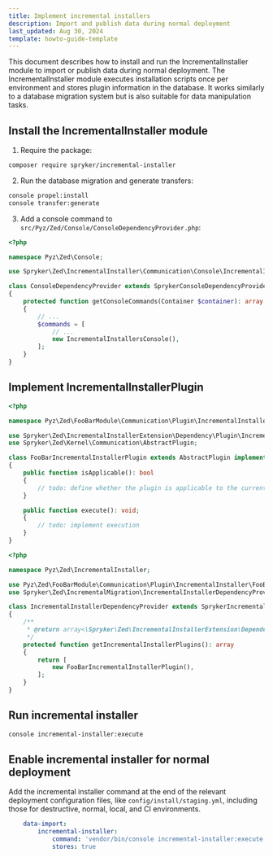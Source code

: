 ```yaml
---
title: Implement incremental installers
description: Import and publish data during normal deployment
last_updated: Aug 30, 2024
template: howto-guide-template
---
```


This document describes how to install and run the IncrementalInstaller module to import or publish data during normal deployment. The IncrementalInstaller module executes installation scripts once per environment and stores plugin information in the database. It works similarly to a database migration system but is also suitable for data manipulation tasks.

## Install the IncrementalInstaller module

1. Require the package:
```bash
composer require spryker/incremental-installer
```

2. Run the database migration and generate transfers:
```bash
console propel:install
console transfer:generate
```

3. Add a console command to `src/Pyz/Zed/Console/ConsoleDependencyProvider.php`:
```php
<?php

namespace Pyz\Zed\Console;

use Spryker\Zed\IncrementalInstaller\Communication\Console\IncrementalInstallersConsole;

class ConsoleDependencyProvider extends SprykerConsoleDependencyProvider
{
    protected function getConsoleCommands(Container $container): array
    {
        // ...
        $commands = [
            // ...
            new IncrementalInstallersConsole(),
        ];
    }
}
```

## Implement IncrementalInstallerPlugin

```php
<?php

namespace Pyz\Zed\FooBarModule\Communication\Plugin\IncrementalInstaller;

use Spryker\Zed\IncrementalInstallerExtension\Dependency\Plugin\IncrementalInstallerPluginInterface;
use Spryker\Zed\Kernel\Communication\AbstractPlugin;

class FooBarIncrementalInstallerPlugin extends AbstractPlugin implements IncrementalInstallerPluginInterface
{
    public function isApplicable(): bool
    {
        // todo: define whether the plugin is applicable to the current environment
    }

    public function execute(): void;
    {
        // todo: implement execution
    }
}
```

```php
<?php

namespace Pyz\Zed\IncrementalInstaller;

use Pyz\Zed\FooBarModule\Communication\Plugin\IncrementalInstaller\FooBarIncrementalInstallerPlugin;
use Spryker\Zed\IncrementalMigration\IncrementalInstallerDependencyProvider as SprykerIncrementalInstallerDependencyProvider;

class IncrementalInstallerDependencyProvider extends SprykerIncrementalInstallerDependencyProvider
{
    /**
     * @return array<\Spryker\Zed\IncrementalInstallerExtension\Dependency\Plugin\IncrementalInstallerPluginInterface>
     */
    protected function getIncrementalInstallerPlugins(): array
    {
        return [
            new FooBarIncrementalInstallerPlugin(),
        ];
    }
}

```

## Run incremental installer

```bash
console incremental-installer:execute
```

## Enable incremental installer for normal deployment

Add the incremental installer command at the end of the relevant deployment configuration files, like `config/install/staging.yml`, including those for destructive, normal, local, and CI environments.

```yml
    data-import:
        incremental-installer:
            command: 'vendor/bin/console incremental-installer:execute -vvv --no-ansi'
            stores: true
```
